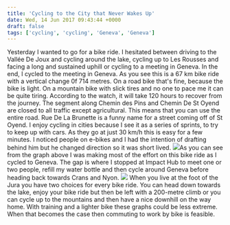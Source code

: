 ```yaml
---
title: 'Cycling to the City that Never Wakes Up'
date: Wed, 14 Jun 2017 09:43:44 +0000
draft: false
tags: ['cycling', 'cycling', 'Geneva', 'Geneva']
---
```


Yesterday I wanted to go for a bike ride. I hesitated between driving to the Vallée De Joux and cycling around the lake, cycling up to Les Rousses and facing a long and sustained uphill or cycling to a meeting in Geneva. In the end, I cycled to the meeting in Geneva. As you see this is a 67 km bike ride with a vertical change 0f 714 metres. On a road bike that's fine, because the bike is light. On a mountain bike with slick tires and no one to pace me it can be quite tiring. According to the watch, it will take 120 hours to recover from the journey. The segment along Chemin des Pins and Chemin De St Oyend are closed to all traffic except agricultural. This means that you can use the entire road. Rue De La Brunette is a funny name for a street coming off of St Oyend. I enjoy cycling in cities because I see it as a series of sprints, to try to keep up with cars. As they go at just 30 km/h this is easy for a few minutes. I noticed people on e-bikes and I had the intention of drafting behind him but he changed direction so it was short lived. [![](https://www.main-vision.com/richard/blog/wp-content/uploads/2017/06/Screen-Shot-2017-06-14-at-11.22.16-1024x380.png)](https://www.main-vision.com/richard/blog/wp-content/uploads/2017/06/Screen-Shot-2017-06-14-at-11.22.16.png)As you can see from the graph above I was making most of the effort on this bike ride as I cycled to Geneva. The gap is where I stopped at Impact Hub to meet one or two people, refill my water bottle and then cycle around Geneva before heading back towards Crans and Nyon. [![](https://www.main-vision.com/richard/blog/wp-content/uploads/2017/06/Screen-Shot-2017-06-14-at-11.22.30-1024x311.png)](https://www.main-vision.com/richard/blog/wp-content/uploads/2017/06/Screen-Shot-2017-06-14-at-11.22.30.png) When you live at the foot of the Jura you have two choices for every bike ride. You can head down towards the lake, enjoy your bike ride but then be left with a 200-metre climb or you can cycle up to the mountains and then have a nice downhill on the way home. With training and a lighter bike these graphs could be less extreme. When that becomes the case then commuting to work by bike is feasible.